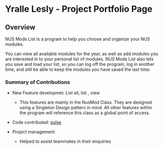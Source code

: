 # Yralle Lesly - Project Portfolio Page

## Overview

NUS Mods List is a program to help you choose and organize your NUS modules.

You can view all available modules for the year, as well as add modules you are interested in to your personal list of modules. NUS Mods List also lets you save and load your list, so you can log off the program, log in another time, and still be able to keep the modules you have saved the last time.


### Summary of Contributions

- New Feature developmet: List all, list <Module Code>, view
  - This features are mainly in the NusMod Class. They are designed using a Singleton Design pattern in mind. All other features within the program will reference this class as a global point of access.

- Code contributed: [pulse](https://github.com/AY2122S1-TIC4001-F18-1/tp/pulse)

- Project management:
    - Helped to assist teammates in their enquiries
